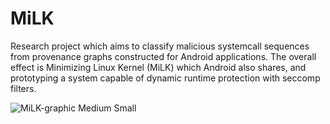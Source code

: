 # MiLK
Research project which aims to classify malicious systemcall sequences from provenance graphs constructed for Android applications. The overall effect is Minimizing Linux Kernel (MiLK) which Android also shares, and prototyping a system capable of dynamic runtime protection with seccomp filters. 

![MiLK-graphic Medium Small](https://github.com/ubuitrago/MiLK/assets/32174722/2fabfa71-fa6a-444a-a3b8-fc5cbfbe1a6d)
